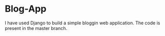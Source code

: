 # Blog-App
I have used Django to build a simple bloggin web application. The code is present in the master branch. 
